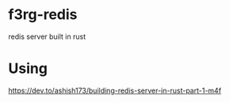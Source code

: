 # f3rg-redis
redis server built in rust

# Using
https://dev.to/ashish173/building-redis-server-in-rust-part-1-m4f
